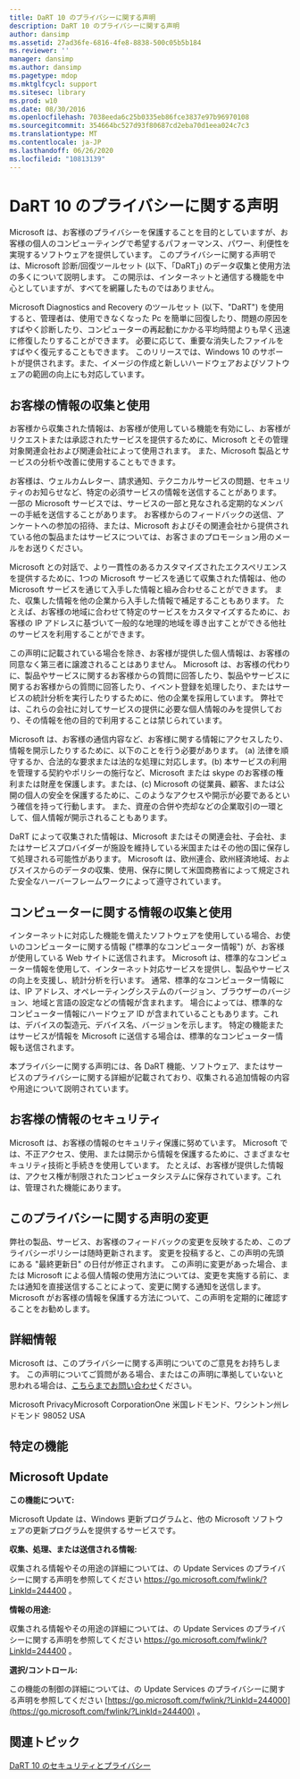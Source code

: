 ```yaml
---
title: DaRT 10 のプライバシーに関する声明
description: DaRT 10 のプライバシーに関する声明
author: dansimp
ms.assetid: 27ad36fe-6816-4fe8-8838-500c05b5b184
ms.reviewer: ''
manager: dansimp
ms.author: dansimp
ms.pagetype: mdop
ms.mktglfcycl: support
ms.sitesec: library
ms.prod: w10
ms.date: 08/30/2016
ms.openlocfilehash: 7038eeda6c25b0335eb86fce3837e97b96970108
ms.sourcegitcommit: 354664bc527d93f80687cd2eba70d1eea024c7c3
ms.translationtype: MT
ms.contentlocale: ja-JP
ms.lasthandoff: 06/26/2020
ms.locfileid: "10813139"
---
```

# DaRT 10 のプライバシーに関する声明


Microsoft は、お客様のプライバシーを保護することを目的としていますが、お客様の個人のコンピューティングで希望するパフォーマンス、パワー、利便性を実現するソフトウェアを提供しています。 このプライバシーに関する声明では、Microsoft 診断/回復ツールセット (以下、「DaRT」) のデータ収集と使用方法の多くについて説明します。 この開示は、インターネットと通信する機能を中心としていますが、すべてを網羅したものではありません。

Microsoft Diagnostics and Recovery のツールセット (以下、"DaRT") を使用すると、管理者は、使用できなくなった Pc を簡単に回復したり、問題の原因をすばやく診断したり、コンピューターの再起動にかかる平均時間よりも早く迅速に修復したりすることができます。 必要に応じて、重要な消失したファイルをすばやく復元することもできます。 このリリースでは、Windows 10 のサポートが提供されます。また、イメージの作成と新しいハードウェアおよびソフトウェアの範囲の向上にも対応しています。

## お客様の情報の収集と使用


お客様から収集された情報は、お客様が使用している機能を有効にし、お客様がリクエストまたは承認されたサービスを提供するために、Microsoft とその管理対象関連会社および関連会社によって使用されます。 また、Microsoft 製品とサービスの分析や改善に使用することもできます。

お客様は、ウェルカムレター、請求通知、テクニカルサービスの問題、セキュリティのお知らせなど、特定の必須サービスの情報を送信することがあります。 一部の Microsoft サービスでは、サービスの一部と見なされる定期的なメンバーの手紙を送信することがあります。 お客様からのフィードバックの送信、アンケートへの参加の招待、または、Microsoft およびその関連会社から提供されている他の製品またはサービスについては、お客さまのプロモーション用のメールをお送りください。

Microsoft との対話で、より一貫性のあるカスタマイズされたエクスペリエンスを提供するために、1つの Microsoft サービスを通じて収集された情報は、他の Microsoft サービスを通じて入手した情報と組み合わせることができます。 また、収集した情報を他の企業から入手した情報で補足することもあります。 たとえば、お客様の地域に合わせて特定のサービスをカスタマイズするために、お客様の IP アドレスに基づいて一般的な地理的地域を導き出すことができる他社のサービスを利用することができます。

この声明に記載されている場合を除き、お客様が提供した個人情報は、お客様の同意なく第三者に譲渡されることはありません。 Microsoft は、お客様の代わりに、製品やサービスに関するお客様からの質問に回答したり、製品やサービスに関するお客様からの質問に回答したり、イベント登録を処理したり、またはサービスの統計分析を実行したりするために、他の企業を採用しています。 弊社では、これらの会社に対してサービスの提供に必要な個人情報のみを提供しており、その情報を他の目的で利用することは禁じられています。

Microsoft は、お客様の通信内容など、お客様に関する情報にアクセスしたり、情報を開示したりするために、以下のことを行う必要があります。 (a) 法律を順守するか、合法的な要求または法的な処理に対応します。(b) 本サービスの利用を管理する契約やポリシーの施行など、Microsoft または skype のお客様の権利または財産を保護します。または、(c) Microsoft の従業員、顧客、または公開の個人の安全を保護するために、このようなアクセスや開示が必要であるという確信を持って行動します。 また、資産の合併や売却などの企業取引の一環として、個人情報が開示されることもあります。

DaRT によって収集された情報は、Microsoft またはその関連会社、子会社、またはサービスプロバイダーが施設を維持している米国またはその他の国に保存して処理される可能性があります。 Microsoft は、欧州連合、欧州経済地域、およびスイスからのデータの収集、使用、保存に関して米国商務省によって規定された安全なハーバーフレームワークによって遵守されています。

## コンピューターに関する情報の収集と使用


インターネットに対応した機能を備えたソフトウェアを使用している場合、お使いのコンピューターに関する情報 ("標準的なコンピューター情報") が、お客様が使用している Web サイトに送信されます。 Microsoft は、標準的なコンピューター情報を使用して、インターネット対応サービスを提供し、製品やサービスの向上を支援し、統計分析を行います。 通常、標準的なコンピューター情報には、IP アドレス、オペレーティングシステムのバージョン、ブラウザーのバージョン、地域と言語の設定などの情報が含まれます。 場合によっては、標準的なコンピューター情報にハードウェア ID が含まれていることもあります。これは、デバイスの製造元、デバイス名、バージョンを示します。 特定の機能またはサービスが情報を Microsoft に送信する場合は、標準的なコンピューター情報も送信されます。

本プライバシーに関する声明には、各 DaRT 機能、ソフトウェア、またはサービスのプライバシーに関する詳細が記載されており、収集される追加情報の内容や用途について説明されています。

## お客様の情報のセキュリティ


Microsoft は、お客様の情報のセキュリティ保護に努めています。 Microsoft では、不正アクセス、使用、または開示から情報を保護するために、さまざまなセキュリティ技術と手続きを使用しています。 たとえば、お客様が提供した情報は、アクセス権が制限されたコンピュータシステムに保存されています。これは、管理された機能にあります。

## このプライバシーに関する声明の変更


弊社の製品、サービス、お客様のフィードバックの変更を反映するため、このプライバシーポリシーは随時更新されます。 変更を投稿すると、この声明の先頭にある "最終更新日" の日付が修正されます。 この声明に変更があった場合、または Microsoft による個人情報の使用方法については、変更を実施する前に、または通知を直接送信することによって、変更に関する通知を送信します。 Microsoft がお客様の情報を保護する方法について、この声明を定期的に確認することをお勧めします。

## 詳細情報


Microsoft は、このプライバシーに関する声明についてのご意見をお持ちします。 この声明についてご質問がある場合、またはこの声明に準拠していないと思われる場合は、[こちらまでお問い合わせ](https://go.microsoft.com/fwlink/?LinkID=245853)ください。

Microsoft PrivacyMicrosoft CorporationOne 米国レドモンド、ワシントン州レドモンド 98052 USA

## 特定の機能


## Microsoft Update


**この機能について:**

Microsoft Update は、Windows 更新プログラムと、他の Microsoft ソフトウェアの更新プログラムを提供するサービスです。

**収集、処理、または送信される情報:**

収集される情報やその用途の詳細については、の Update Services のプライバシーに関する声明を参照してください <https://go.microsoft.com/fwlink/?LinkId=244400> 。

**情報の用途:**

収集される情報やその用途の詳細については、の Update Services のプライバシーに関する声明を参照してください <https://go.microsoft.com/fwlink/?LinkId=244400> 。

**選択/コントロール:**

この機能の制御の詳細については、の Update Services のプライバシーに関する声明を参照してください [https://go.microsoft.com/fwlink/?LinkId=244000](https://go.microsoft.com/fwlink/?LinkId=244400) 。

## 関連トピック


[DaRT 10 のセキュリティとプライバシー](security-and-privacy-for-dart-10.md)

 

 





